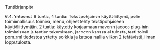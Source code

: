 Tuntikirjanpito

6.4. Yhteensä 6 tuntia, 4 tuntia: Tekstipohjainen käyttöliittymä, pelin toiminnallisuus toimiva, menu, ohjeet tehty tekstipohjaiseen käyttöliittymään. 
2 tuntia: käytetty korjaamaan mavenin jacoco plug-inin toimimiseen ja testien tekemiseen, jacocon kanssa ei tulosta, testi toimii pom.xml tiedostoa yritetty sorkkia ja katsoa mallia viikon 2 tehtävistä, ilman lopputulosta.
